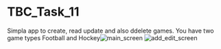 # TBC_Task_11 
Simpla app to create, read update and also ddelete games.
You have two game types Football and Hockey![main_screen](https://user-images.githubusercontent.com/58438491/179862236-276096e5-b196-4169-a0a1-d9fb556f4010.jpg)
![add_edit_screen](https://user-images.githubusercontent.com/58438491/179862237-9ff47751-8adc-46ce-b36e-2f10bbc6874d.jpg)
